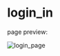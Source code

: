 # login_in

page preview:

![login_page](https://github.com/Haripreeta/login_in/assets/109617328/b2f2a850-dbd4-40ed-952d-d2e94d5f22e2)
